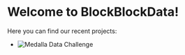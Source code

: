 # Welcome to BlockBlockData!

Here you can find our recent projects:

- ![Medalla Data Challenge](https://blockblockdata.github.io/medalla-data-challenge/)


